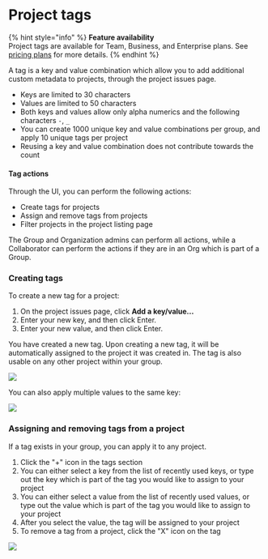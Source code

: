# Project tags

{% hint style="info" %}
**Feature availability**\
Project tags are available for Team, Business, and Enterprise plans. See [pricing plans](https://snyk.io/plans/) for more details.
{% endhint %}

A tag is a key and value combination which allow you to add additional custom metadata to projects, through the project issues page.

* Keys are limited to 30 characters
* Values are limited to 50 characters
* Both keys and values allow only alpha numerics and the following characters `-`, `_`
* You can create 1000 unique key and value combinations per group, and apply 10 unique tags per project
* Reusing a key and value combination does not contribute towards the count

#### Tag actions

Through the UI, you can perform the following actions:

* Create tags for projects
* Assign and remove tags from projects
* Filter projects in the project listing page

The Group and Organization admins can perform all actions, while a Collaborator can perform the actions if they are in an Org which is part of a Group.

### **Creating tags**

To create a new tag for a project:

1. On the project issues page, click **Add a key/value...**
2. Enter your new key, and then click Enter.
3. Enter your new value, and then click Enter.

You have created a new tag. Upon creating a new tag, it will be automatically assigned to the project it was created in. The tag is also usable on any other project within your group.

![](../../../.gitbook/assets/screenshot\_2020-09-29\_at\_17.58.47.png)

You can also apply multiple values to the same key:

![](../../../.gitbook/assets/screenshot\_2020-09-29\_at\_18.04.30.png)

### **Assigning and removing tags from a project**

If a tag exists in your group, you can apply it to any project.

1. Click the "+" icon in the tags section
2. You can either select a key from the list of recently used keys, or type out the key which is part of the tag you would like to assign to your project
3. You can either select a value from the list of recently used values, or type out the value which is part of the tag you would like to assign to your project
4. After you select the value, the tag will be assigned to your project
5. To remove a tag from a project, click the "X" icon on the tag

![](../../../.gitbook/assets/screenshot\_2020-09-29\_at\_18.14.44.png)
